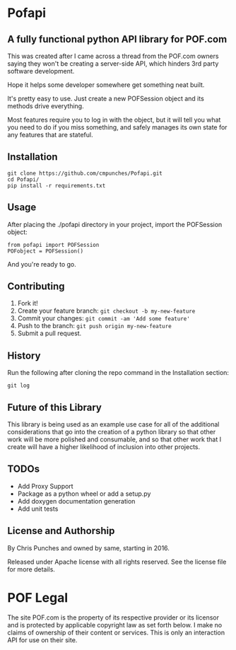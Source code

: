 # Pofapi
## A fully functional python API library for POF.com

This was created after I came across a thread from the POF.com owners saying they won't be creating a 
server-side API, which hinders 3rd party software development.

Hope it helps some developer somewhere get something neat built.

It's pretty easy to use.  Just create a new POFSession object and its methods drive everything.

Most features require you to log in with the object, but it will tell you what you need to do if you miss 
something, and safely manages its own state for any features that are stateful.

## Installation

```
git clone https://github.com/cmpunches/Pofapi.git
cd Pofapi/
pip install -r requirements.txt
```

## Usage
After placing the ./pofapi directory in your project, import the POFSession object: 

```
from pofapi import POFSession
POFobject = POFSession()
```

And you're ready to go.

## Contributing

1. Fork it!
2. Create your feature branch: `git checkout -b my-new-feature`
3. Commit your changes: `git commit -am 'Add some feature'`
4. Push to the branch: `git push origin my-new-feature`
5. Submit a pull request.

## History

Run the following after cloning the repo command in the Installation section:
```
git log
```

## Future of this Library

This library is being used as an example use case for all of the additional considerations that go into the
creation of a python library so that other work will be more polished and consumable, and so that other work
that I create will have a higher likelihood of inclusion into other projects.

## TODOs
* Add Proxy Support
* Package as a python wheel or add a setup.py
* Add doxygen documentation generation
* Add unit tests

## License and Authorship

By Chris Punches and owned by same, starting in 2016.  

Released under Apache license with all rights reserved.  See the license file for more details.

# POF Legal
The site POF.com is the property of its respective provider or its licensor and is protected by applicable 
copyright law as set forth below.  I make no claims of ownership of their content or services.  This is only
an interaction API for use on their site.
